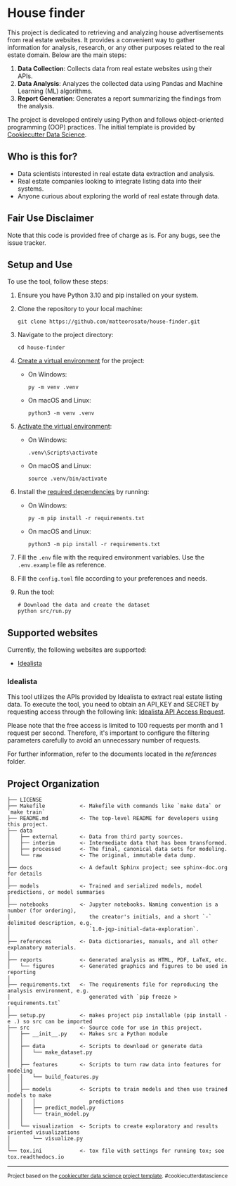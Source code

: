 House finder
==============================

This project is dedicated to retrieving and analyzing house advertisements from real estate websites. It provides a 
convenient way to gather information for analysis, research, or any other purposes related to the real estate domain.
Below are the main steps:

1. **Data Collection**: Collects data from real estate websites using their APIs.
2. **Data Analysis**: Analyzes the collected data using Pandas and Machine Learning (ML) algorithms.
3. **Report Generation**: Generates a report summarizing the findings from the analysis.

The project is developed entirely using Python and follows object-oriented programming (OOP) practices. The initial template is provided by [Cookiecutter Data Science](https://drivendata.github.io/cookiecutter-data-science/).

## Who is this for?
- Data scientists interested in real estate data extraction and analysis.
- Real estate companies looking to integrate listing data into their systems.
- Anyone curious about exploring the world of real estate through data.

## Fair Use Disclaimer
Note that this code is provided free of charge as is. For any bugs, see the issue tracker.

## Setup and Use
To use the tool, follow these steps:

1. Ensure you have Python 3.10 and pip installed on your system.
2. Clone the repository to your local machine:
   ```shell
   git clone https://github.com/matteorosato/house-finder.git
   ```

3. Navigate to the project directory:
   ```
   cd house-finder
   ```

4. [Create a virtual environment](https://packaging.python.org/en/latest/guides/installing-using-pip-and-virtual-environments/#create-a-new-virtual-environment) for the project:
   - On Windows:
     ```
     py -m venv .venv
     ```
   - On macOS and Linux:
     ```
     python3 -m venv .venv
     ```

5. [Activate the virtual environment](https://packaging.python.org/en/latest/guides/installing-using-pip-and-virtual-environments/#activate-a-virtual-environment):
   - On Windows:
     ```
     .venv\Scripts\activate
     ```
   - On macOS and Linux:
     ```
     source .venv/bin/activate
     ```

6. Install the [required dependencies](https://packaging.python.org/en/latest/guides/installing-using-pip-and-virtual-environments/#using-a-requirements-file) by running:
   - On Windows:
     ```
     py -m pip install -r requirements.txt
     ```
   - On macOS and Linux:
     ```
     python3 -m pip install -r requirements.txt
     ```
7. Fill the `.env` file with the required environment variables. Use the `.env.example` file as reference.

8. Fill the `config.toml` file according to your preferences and needs.

9. Run the tool:
   ```
   # Download the data and create the dataset
   python src/run.py
   ```

## Supported websites
Currently, the following websites are supported:
 - [Idealista](https://www.idealista.com/)

### Idealista
This tool utilizes the APIs provided by Idealista to extract real estate listing data. To execute the tool, you need to obtain an API_KEY and SECRET by requesting access through the following link: [Idealista API Access Request](https://developers.idealista.com/access-request).

Please note that the free access is limited to 100 requests per month and 1 request per second. Therefore, it's important to configure the filtering parameters carefully to avoid an unnecessary number of requests.

For further information, refer to the documents located in the _references_ folder.

Project Organization
------------

    ├── LICENSE
    ├── Makefile           <- Makefile with commands like `make data` or `make train`
    ├── README.md          <- The top-level README for developers using this project.
    ├── data
    │   ├── external       <- Data from third party sources.
    │   ├── interim        <- Intermediate data that has been transformed.
    │   ├── processed      <- The final, canonical data sets for modeling.
    │   └── raw            <- The original, immutable data dump.
    │
    ├── docs               <- A default Sphinx project; see sphinx-doc.org for details
    │
    ├── models             <- Trained and serialized models, model predictions, or model summaries
    │
    ├── notebooks          <- Jupyter notebooks. Naming convention is a number (for ordering),
    │                         the creator's initials, and a short `-` delimited description, e.g.
    │                         `1.0-jqp-initial-data-exploration`.
    │
    ├── references         <- Data dictionaries, manuals, and all other explanatory materials.
    │
    ├── reports            <- Generated analysis as HTML, PDF, LaTeX, etc.
    │   └── figures        <- Generated graphics and figures to be used in reporting
    │
    ├── requirements.txt   <- The requirements file for reproducing the analysis environment, e.g.
    │                         generated with `pip freeze > requirements.txt`
    │
    ├── setup.py           <- makes project pip installable (pip install -e .) so src can be imported
    ├── src                <- Source code for use in this project.
    │   ├── __init__.py    <- Makes src a Python module
    │   │
    │   ├── data           <- Scripts to download or generate data
    │   │   └── make_dataset.py
    │   │
    │   ├── features       <- Scripts to turn raw data into features for modeling
    │   │   └── build_features.py
    │   │
    │   ├── models         <- Scripts to train models and then use trained models to make
    │   │   │                 predictions
    │   │   ├── predict_model.py
    │   │   └── train_model.py
    │   │
    │   └── visualization  <- Scripts to create exploratory and results oriented visualizations
    │       └── visualize.py
    │
    └── tox.ini            <- tox file with settings for running tox; see tox.readthedocs.io


--------

<p><small>Project based on the <a target="_blank" href="https://drivendata.github.io/cookiecutter-data-science/">cookiecutter data science project template</a>. #cookiecutterdatascience</small></p>
